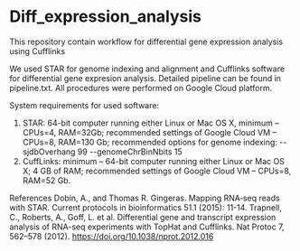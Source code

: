 # Diff_expression_analysis
This repository contain workflow for differential gene expression analysis using Cufflinks

We used STAR for genome indexing and alignment and Cufflinks software for differential gene expresion analysis. Detailed pipeline can be found in pipeline.txt. All procedures were performed on Google Cloud platform.

System requirements for used software:
1. STAR: 64-bit computer running either Linux or Mac OS X, minimum – CPUs=4, RAM=32Gb; recommended settings of Google Cloud VM – CPUs=8, RAM=130 Gb; recommended options for genome indexing: --sjdbOverhang 99 --genomeChrBinNbits 15
2. CuffLinks: minimum – 64-bit computer running either Linux or Mac OS X; 4 GB of RAM; recommended settings of Google Cloud VM – CPUs=8, RAM=52 Gb.

References
Dobin, A., and Thomas R. Gingeras. Mapping RNA‐seq reads with STAR. Current protocols in bioinformatics 51.1 (2015): 11-14. 
Trapnell, C., Roberts, A., Goff, L. et al. Differential gene and transcript expression analysis of RNA-seq experiments with TopHat and Cufflinks. Nat Protoc 7, 562–578 (2012). https://doi.org/10.1038/nprot.2012.016
